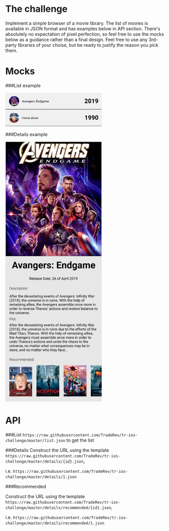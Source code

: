 # The challenge
Implement a simple browser of a movie library. The list of movies is available in JSON format and has examples below in API section.
There's absolutely no expectation of pixel perfection, so feel free to use the mocks below as a guidance rather than a final design.
Feel free to use any 3rd-party libraries of your choise, but be ready to justify the reason you pick them.


# Mocks
###List example

<img src="./List.png" width="300">

###Details example

<img src="./Details.png" width="300">

# API

###List 
`https://raw.githubusercontent.com/TradeRev/tr-ios-challenge/master/list.json` to get the list

###Details
Construct the URL using the template `https://raw.githubusercontent.com/TradeRev/tr-ios-challenge/master/details/{id}.json`, 

i.e. `https://raw.githubusercontent.com/TradeRev/tr-ios-challenge/master/details/1.json`

###Recommended

Construct the URL using the template `https://raw.githubusercontent.com/TradeRev/tr-ios-challenge/master/details/recommended/{id}.json`,

i.e. `https://raw.githubusercontent.com/TradeRev/tr-ios-challenge/master/details/recommended/1.json`

